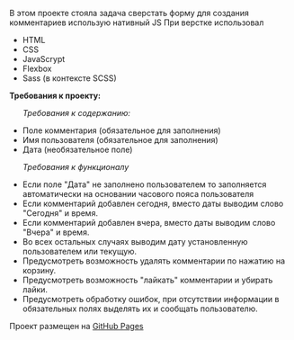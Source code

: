 В этом проекте стояла задача сверстать форму для создания комментариев использую нативный JS
При верстке использовал
<ul>
  <li>
    HTML
  </li>
  <li>
    CSS
  </li>
  <li>
    JavaScrypt
  </li>
  <li>
    Flexbox
  </li>
    <li>
    Sass (в контексте SCSS)
  </li>
</ul>
<p><strong>Требования к проекту:</strong></p>
    <ul>
      <p><i>Требования к содержанию:</i></p>
      <li>
        Поле комментария (обязательное для заполнения)
      </li>
      <li>
        Имя пользователя (обязательное для заполнения)
      </li>
      <li>
        Дата (необязательное поле)
      </li>
     </ul>
    <ul>
      <p><i>Требования к функционалу</i></p>
      <li>
        Если поле "Дата" не заполнено пользователем то заполняется автоматически на основании часового пояса пользователя  
      </li>
      <li>
        Если комментарий добавлен сегодня, вместо даты выводим слово "Сегодня" и время.
      </li>
      <li>
        Если комментарий добавлен вчера, вместо даты выводим слово "Вчера" и время.
      </li>
      <li>
        Во всех остальных случаях выводим дату установленную пользователем или текущую.
      </li>
      <li>
        Предусмотреть возможность удалять комментарии по нажатию на корзину.
      </li>
      <li>
        Предусмотреть возможность "лайкать" комментарии и убирать лайки.
      </li>
      <li>
        Предусмотреть обработку ошибок, при отсутствии информации в обязательных полях выделять их и сообщать пользователю.
      </li>
    </ul>


</p>
<p>Проект размещен на <a target="_blank" href="https://aliastr.github.io/Comment/">GitHub Pages</a></p>
